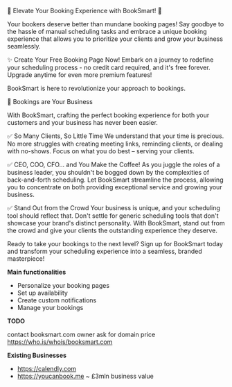 🌟 Elevate Your Booking Experience with BookSmart! 🌟

Your bookers deserve better than mundane booking pages! Say goodbye to the hassle of manual scheduling tasks and embrace a unique booking experience that allows you to prioritize your clients and grow your business seamlessly.

✨ Create Your Free Booking Page Now!
Embark on a journey to redefine your scheduling process - no credit card required, and it's free forever. Upgrade anytime for even more premium features!

BookSmart is here to revolutionize your approach to bookings.

📅 Bookings are Your Business

With BookSmart, crafting the perfect booking experience for both your customers and your business has never been easier.

✅ So Many Clients, So Little Time
We understand that your time is precious. No more struggles with creating meeting links, reminding clients, or dealing with no-shows. Focus on what you do best – serving your clients.

✅ CEO, COO, CFO... and You Make the Coffee!
As you juggle the roles of a business leader, you shouldn't be bogged down by the complexities of back-and-forth scheduling. Let BookSmart streamline the process, allowing you to concentrate on both providing exceptional service and growing your business.

✅ Stand Out from the Crowd
Your business is unique, and your scheduling tool should reflect that. Don't settle for generic scheduling tools that don't showcase your brand's distinct personality. With BookSmart, stand out from the crowd and give your clients the outstanding experience they deserve.

Ready to take your bookings to the next level? Sign up for BookSmart today and transform your scheduling experience into a seamless, branded masterpiece!

**Main functionalities**
- Personalize your booking pages
- Set up availability
- Create custom notifications
- Manage your bookings

**TODO**

contact booksmart.com owner ask for domain price https://who.is/whois/booksmart.com

**Existing Businesses**
- https://calendly.com
- https://youcanbook.me  ~ £3mln business value
